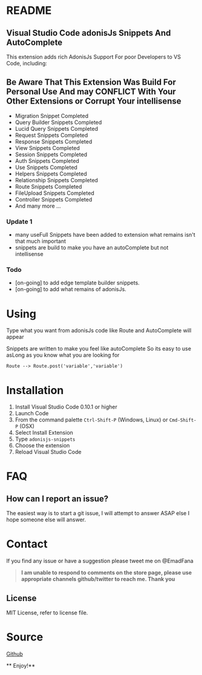 # README
## Visual Studio Code adonisJs Snippets And AutoComplete
 
This extension adds rich AdonisJs Support For poor Developers to VS Code, including:
## Be Aware That This Extension Was Build For Personal Use And may CONFLICT With Your Other Extensions or Corrupt Your intellisense


- Migration Snippet Completed
- Query Builder Snippets Completed
- Lucid Query Snippets Completed
- Request Snippets Completed
- Response Snippets Completed
- View Snippets Completed
- Session Snippets Completed
- Auth Snippets Completed
- Use Snippets Completed
- Helpers Snippets Completed
- Relationship Snippets Completed
- Route Snippets Completed
- FileUpload Snippets Completed
- Controller Snippets Completed
- And many more ...

### Update 1
- many useFull Snippets have been added to extension what remains isn't that much important
- snippets are build to make you have an autoComplete but not intellisense

### Todo
- [on-going] to add edge template builder snippets.
- [on-going] to add what remains of adonisJs.

# Using
Type what you want from adonisJs code like Route and AutoComplete will appear

Snippets are written to make you feel like autoComplete So its easy to use asLong as you know what you are looking for
    
    Route --> Route.post('variable','variable')

# Installation

1. Install Visual Studio Code 0.10.1 or higher
2. Launch Code
3. From the command palette `Ctrl-Shift-P` (Windows, Linux) or `Cmd-Shift-P` (OSX)
4. Select Install Extension
5. Type `adonisjs-snippets`
6. Choose the extension
7. Reload Visual Studio Code

# FAQ

## How can I report an issue?
The easiest way is to start a git issue, I will attempt to answer ASAP else I hope someone else will answer.
 
# Contact
If you find any issue or have a suggestion please tweet me on @EmadFana

>**I am unable to respond to comments on the store page, please use appropriate channels github/twitter to reach me. Thank you**

## License
MIT License, refer to license file.

# Source
[Github](https://github.com/EmadFani/adonisjs-vscode-snippet)

** Enjoy!**
